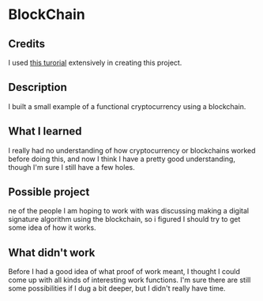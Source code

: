 # BlockChain

## Credits
I used [this turorial](https://medium.com/programmers-blockchain/creating-your-first-blockchain-with-java-part-2-transactions-2cdac335e0ce) extensively in creating this project.

## Description
I built a small example of a functional cryptocurrency using a blockchain.  

## What I learned
I really had no understanding of how cryptocurrency or blockchains worked before doing this, and now I think I have a pretty good understanding, though I'm sure I still have a few holes.

## Possible project
ne of the people I am hoping to work with was discussing making a digital signature algorithm using the blockchain, so i figured I should try to get some idea of how it works.

## What didn't work
Before I had a good idea of what proof of work meant, I thought I could come up with all kinds of interesting work functions. I'm sure there are still some possibilities if I dug a bit deeper, but I didn't really have time.
